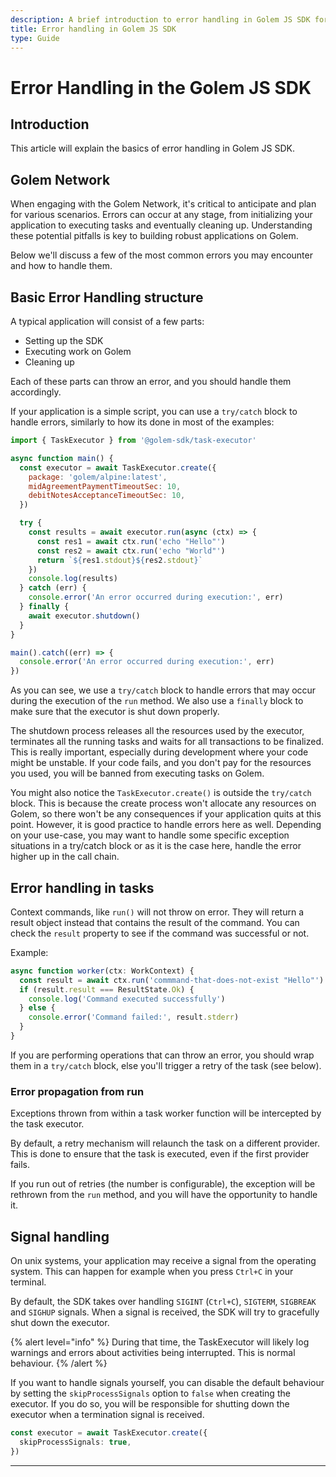 ```yaml
---
description: A brief introduction to error handling in Golem JS SDK for application developers.
title: Error handling in Golem JS SDK
type: Guide
---
```


# Error Handling in the Golem JS SDK

## Introduction

This article will explain the basics of error handling in Golem JS SDK.

## Golem Network

When engaging with the Golem Network, it's critical to anticipate and plan for various scenarios. Errors can occur at any stage, from initializing your application to executing tasks and eventually cleaning up. Understanding these potential pitfalls is key to building robust applications on Golem.

Below we'll discuss a few of the most common errors you may encounter and how to handle them.

## Basic Error Handling structure

A typical application will consist of a few parts:

- Setting up the SDK
- Executing work on Golem
- Cleaning up

Each of these parts can throw an error, and you should handle them accordingly.

If your application is a simple script, you can use a `try/catch` block to handle errors, similarly to how its done in most of the examples:

```javascript
import { TaskExecutor } from '@golem-sdk/task-executor'

async function main() {
  const executor = await TaskExecutor.create({
    package: 'golem/alpine:latest',
    midAgreementPaymentTimeoutSec: 10,
    debitNotesAcceptanceTimeoutSec: 10,
  })

  try {
    const results = await executor.run(async (ctx) => {
      const res1 = await ctx.run('echo "Hello"')
      const res2 = await ctx.run('echo "World"')
      return `${res1.stdout}${res2.stdout}`
    })
    console.log(results)
  } catch (err) {
    console.error('An error occurred during execution:', err)
  } finally {
    await executor.shutdown()
  }
}

main().catch((err) => {
  console.error('An error occurred during execution:', err)
})
```

As you can see, we use a `try/catch` block to handle errors that may occur during the execution of the `run` method.
We also use a `finally` block to make sure that the executor is shut down properly.

The shutdown process releases all the resources used by the executor, terminates all the running tasks and waits for all transactions to be finalized.
This is really important, especially during development where your code might be unstable.
If your code fails, and you don't pay for the resources you used, you will be banned from executing tasks on Golem.

You might also notice the `TaskExecutor.create()` is outside the `try/catch` block.
This is because the create process won't allocate any resources on Golem, so there won't be any consequences if your application quits at this point.
However, it is good practice to handle errors here as well.
Depending on your use-case, you may want to handle some specific exception situations in a try/catch block
or as it is the case here, handle the error higher up in the call chain.

## Error handling in tasks

Context commands, like `run()` will not throw on error.
They will return a result object instead that contains the result of the command.
You can check the `result` property to see if the command was successful or not.

Example:

```typescript
async function worker(ctx: WorkContext) {
  const result = await ctx.run('commmand-that-does-not-exist "Hello"')
  if (result.result === ResultState.Ok) {
    console.log('Command executed successfully')
  } else {
    console.error('Command failed:', result.stderr)
  }
}
```

If you are performing operations that can throw an error, you should wrap them in a `try/catch` block,
else you'll trigger a retry of the task (see below).

### Error propagation from run

Exceptions thrown from within a task worker function will be intercepted by the task executor.

By default, a retry mechanism will relaunch the task on a different provider.
This is done to ensure that the task is executed, even if the first provider fails.

If you run out of retries (the number is configurable), the exception will be rethrown from the `run` method,
and you will have the opportunity to handle it.

## Signal handling

On unix systems, your application may receive a signal from the operating system.
This can happen for example when you press `Ctrl+C` in your terminal.

By default, the SDK takes over handling `SIGINT` (`Ctrl+C`), `SIGTERM`, `SIGBREAK` and `SIGHUP` signals.
When a signal is received, the SDK will try to gracefully shut down the executor.

{% alert level="info" %}
During that time, the TaskExecutor will likely log warnings and errors about activities being interrupted. This is normal behaviour.
{% /alert %}

If you want to handle signals yourself, you can disable the default behaviour by setting the `skipProcessSignals` option to `false` when creating the executor.
If you do so, you will be responsible for shutting down the executor when a termination signal is received.

```typescript
const executor = await TaskExecutor.create({
  skipProcessSignals: true,
})
```

---
